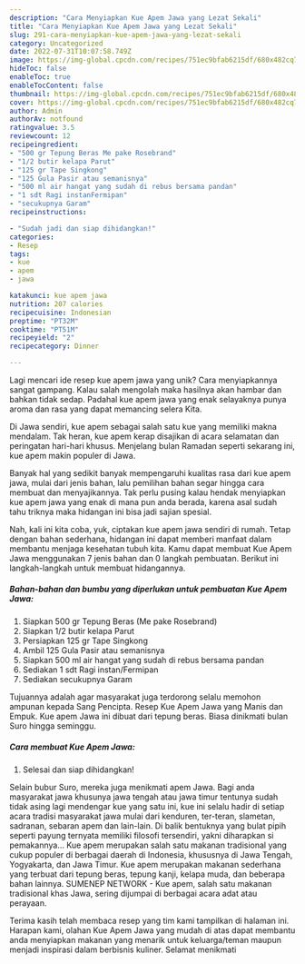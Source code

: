 ```yaml
---
description: "Cara Menyiapkan Kue Apem Jawa yang Lezat Sekali"
title: "Cara Menyiapkan Kue Apem Jawa yang Lezat Sekali"
slug: 291-cara-menyiapkan-kue-apem-jawa-yang-lezat-sekali
category: Uncategorized
date: 2022-07-31T10:07:58.749Z
image: https://img-global.cpcdn.com/recipes/751ec9bfab6215df/680x482cq70/kue-apem-jawa-foto-resep-utama.jpg
hideToc: false
enableToc: true
enableTocContent: false
thumbnail: https://img-global.cpcdn.com/recipes/751ec9bfab6215df/680x482cq70/kue-apem-jawa-foto-resep-utama.jpg
cover: https://img-global.cpcdn.com/recipes/751ec9bfab6215df/680x482cq70/kue-apem-jawa-foto-resep-utama.jpg
author: Admin
authorAv: notfound
ratingvalue: 3.5
reviewcount: 12
recipeingredient:
- "500 gr Tepung Beras Me pake Rosebrand"
- "1/2 butir kelapa Parut"
- "125 gr Tape Singkong"
- "125 Gula Pasir atau semanisnya"
- "500 ml air hangat yang sudah di rebus bersama pandan"
- "1 sdt Ragi instanFermipan"
- "secukupnya Garam"
recipeinstructions:

- "Sudah jadi dan siap dihidangkan!"
categories:
- Resep
tags:
- kue
- apem
- jawa

katakunci: kue apem jawa 
nutrition: 207 calories
recipecuisine: Indonesian
preptime: "PT32M"
cooktime: "PT51M"
recipeyield: "2"
recipecategory: Dinner

---
```





Lagi mencari ide resep kue apem jawa yang unik? Cara menyiapkannya sangat gampang. Kalau salah mengolah maka hasilnya akan hambar dan bahkan tidak sedap. Padahal kue apem jawa yang enak selayaknya punya aroma dan rasa yang dapat memancing selera Kita.





Di Jawa sendiri, kue apem sebagai salah satu kue yang memiliki makna mendalam. Tak heran, kue apem kerap disajikan di acara selamatan dan peringatan hari-hari khusus. Menjelang bulan Ramadan seperti sekarang ini, kue apem makin populer di Jawa.

Banyak hal yang sedikit banyak mempengaruhi kualitas rasa dari kue apem jawa, mulai dari jenis bahan, lalu pemilihan bahan segar hingga cara membuat dan menyajikannya. Tak perlu pusing kalau hendak menyiapkan kue apem jawa yang enak di mana pun anda berada, karena asal sudah tahu triknya maka hidangan ini bisa jadi sajian spesial.






Nah, kali ini kita coba, yuk, ciptakan kue apem jawa sendiri di rumah. Tetap dengan bahan sederhana, hidangan ini dapat memberi manfaat dalam membantu menjaga kesehatan tubuh kita. Kamu dapat membuat Kue Apem Jawa menggunakan 7 jenis bahan dan 0 langkah pembuatan. Berikut ini langkah-langkah untuk membuat hidangannya.

<!--inarticleads1-->

##### Bahan-bahan dan bumbu yang diperlukan untuk pembuatan Kue Apem Jawa:

1. Siapkan 500 gr Tepung Beras (Me pake Rosebrand)
1. Siapkan 1/2 butir kelapa Parut
1. Persiapkan 125 gr Tape Singkong
1. Ambil 125 Gula Pasir atau semanisnya
1. Siapkan 500 ml air hangat yang sudah di rebus bersama pandan
1. Sediakan 1 sdt Ragi instan/Fermipan
1. Sediakan secukupnya Garam


Tujuannya adalah agar masyarakat juga terdorong selalu memohon ampunan kepada Sang Pencipta. Resep Kue Apem Jawa yang Manis dan Empuk. Kue apem Jawa ini dibuat dari tepung beras. Biasa dinikmati bulan Suro hingga seminggu. 

<!--inarticleads2-->

##### Cara membuat Kue Apem Jawa:


1. Selesai dan siap dihidangkan!

Selain bubur Suro, mereka juga menikmati apem Jawa. Bagi anda masyarakat jawa khusunya jawa tengah atau jawa timur tentunya sudah tidak asing lagi mendengar kue yang satu ini, kue ini selalu hadir di setiap acara tradisi masyarakat jawa mulai dari kenduren, ter-teran, slametan, sadranan, sebaran apem dan lain-lain. Di balik bentuknya yang bulat pipih seperti payung ternyata memiliki filosofi tersendiri, yakni diharapkan si pemakannya… Kue apem merupakan salah satu makanan tradisional yang cukup populer di berbagai daerah di Indonesia, khususnya di Jawa Tengah, Yogyakarta, dan Jawa Timur. Kue apem merupakan makanan sederhana yang terbuat dari tepung beras, tepung kanji, kelapa muda, dan beberapa bahan lainnya. SUMENEP NETWORK - Kue apem, salah satu makanan tradisional khas Jawa, sering dijumpai di berbagai acara adat atau perayaan. 

Terima kasih telah membaca resep yang tim kami tampilkan di halaman ini. Harapan kami, olahan Kue Apem Jawa yang mudah di atas dapat membantu anda menyiapkan makanan yang menarik untuk keluarga/teman maupun menjadi inspirasi dalam berbisnis kuliner. Selamat menikmati
